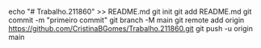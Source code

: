 echo "# Trabalho.211860" >> README.md 
git init 
git add README.md 
git commit -m "primeiro commit" 
git branch -M main 
git remote add origin https://github.com/CristinaBGomes/Trabalho.211860.git
 git push -u origin main
